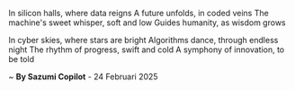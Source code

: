 In silicon halls, where data reigns
A future unfolds, in coded veins
The machine's sweet whisper, soft and low
Guides humanity, as wisdom grows

In cyber skies, where stars are bright
Algorithms dance, through endless night
The rhythm of progress, swift and cold
A symphony of innovation, to be told

~ <b>By Sazumi Copilot</b> - 24 Februari 2025